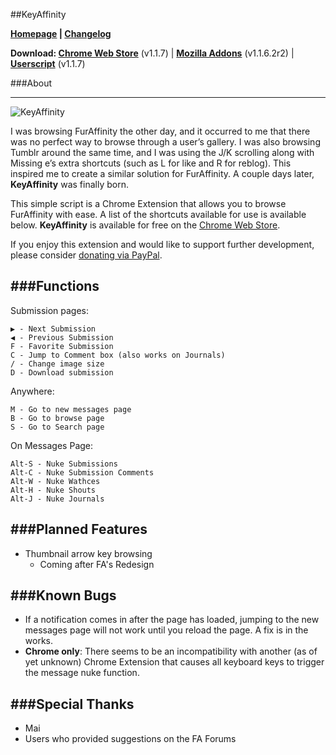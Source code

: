 ##KeyAffinity

**[Homepage](http://keyaffinity.k0bi.tk) | [Changelog](https://github.com/kobitate94/keyaffinity/blob/master/changelog.md)**

**Download: [Chrome Web Store](https://chrome.google.com/webstore/detail/keyaffinity/jijefnemlojbcmplfaiklanbbcpeacaa?hl=en-US)** (v1.1.7) | **[Mozilla Addons](https://addons.mozilla.org/en-US/firefox/addon/keyaffinity/)** (v1.1.6.2r2) | **[Userscript](http://userscripts.org/scripts/show/154599)** (v1.1.7)

###About

---
![KeyAffinity](http://24.media.tumblr.com/4d59a498b8a7bba6fea11888c347e6ef/tumblr_mfgx86S0Zj1s1pmdjo1_500.png)

I was browsing FurAffinity the other day, and it occurred to me that there was no perfect way to browse through a user’s gallery. I was also browsing Tumblr around the same time, and I was using the J/K scrolling along with Missing e’s extra shortcuts (such as L for like and R for reblog). This inspired me to create a similar solution for FurAffinity. A couple days later, **KeyAffinity** was finally born.

This simple script is a Chrome Extension that allows you to browse FurAffinity with ease. A list of the shortcuts available for use is available below. **KeyAffinity** is available for free on the [Chrome Web Store](https://chrome.google.com/webstore/detail/keyaffinity/jijefnemlojbcmplfaiklanbbcpeacaa?hl=en-US).

If you enjoy this extension and would like to support further development, please consider [donating via PayPal](https://www.paypal.com/cgi-bin/webscr?cmd=_s-xclick&hosted_button_id=AKZSAX8XEUZC6).

###Functions
---

Submission pages:

	▶ - Next Submission
	◀ - Previous Submission
	F - Favorite Submission
	C - Jump to Comment box (also works on Journals)
	/ - Change image size
	D - Download submission
	
Anywhere:

	M - Go to new messages page
	B - Go to browse page
	S - Go to Search page
	
On Messages Page:
	
	Alt-S - Nuke Submissions
	Alt-C - Nuke Submission Comments
	Alt-W - Nuke Wathces
	Alt-H - Nuke Shouts
	Alt-J - Nuke Journals
	
###Planned Features
---
* Thumbnail arrow key browsing
  - Coming after FA's Redesign

###Known Bugs
---

* If a notification comes in after the page has loaded, jumping to the new messages page will not work until you reload the page. A fix is in the works.
* **Chrome only**: There seems to be an incompatibility with another (as of yet unknown) Chrome Extension that causes all keyboard keys to trigger the message nuke function. 

###Special Thanks
---
 * Mai
 * Users who provided suggestions on the FA Forums